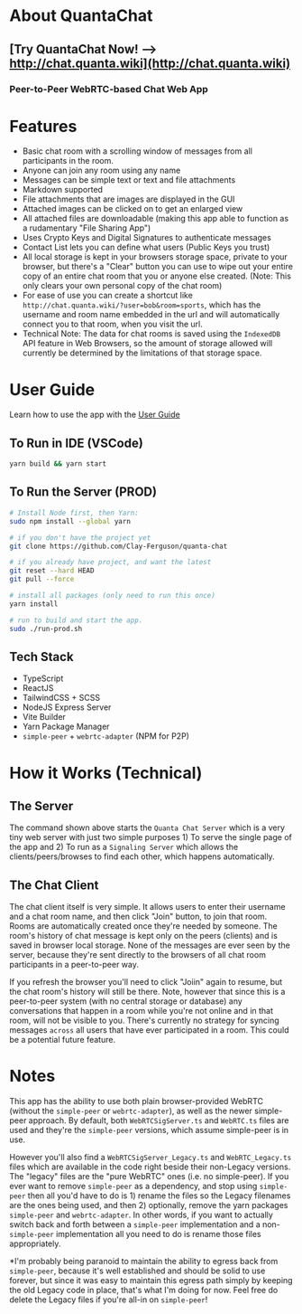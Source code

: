 # About QuantaChat

## [Try QuantaChat Now! --> http://chat.quanta.wiki](http://chat.quanta.wiki)

### Peer-to-Peer WebRTC-based Chat Web App

# Features

* Basic chat room with a scrolling window of messages from all participants in the room.
* Anyone can join any room using any name 
* Messages can be simple text or text and file attachments
* Markdown supported
* File attachments that are images are displayed in the GUI
* Attached images can be clicked on to get an enlarged view
* All attached files are downloadable (making this app able to function as a rudamentary "File Sharing App")
* Uses Crypto Keys and Digital Signatures to authenticate messages
* Contact List lets you can define what users (Public Keys you trust)
* All local storage is kept in your browsers storage space, private to your browser, but there's a "Clear" button you can use to wipe out your entire copy of an entire chat room that you or anyone else created. (Note: This only clears your own personal copy of the chat room)
* For ease of use you can create a shortcut like `http://chat.quanta.wiki/?user=bob&room=sports`, which has the username and room name embedded in the url and will automatically connect you to that room, when you visit the url.
* Technical Note: The data for chat rooms is saved using the `IndexedDB` API feature in Web Browsers, so the amount of storage allowed will currently be determined by the limitations of that storage space.

# User Guide

Learn how to use the app with the [User Guide](public/user-guide.md)

## To Run in IDE (VSCode)

```bash
yarn build && yarn start
```

## To Run the Server (PROD)

```bash
# Install Node first, then Yarn:
sudo npm install --global yarn

# if you don't have the project yet
git clone https://github.com/Clay-Ferguson/quanta-chat

# if you already have project, and want the latest 
git reset --hard HEAD
git pull --force

# install all packages (only need to run this once)
yarn install

# run to build and start the app.
sudo ./run-prod.sh
```

## Tech Stack

* TypeScript
* ReactJS
* TailwindCSS + SCSS
* NodeJS Express Server 
* Vite Builder
* Yarn Package Manager
* `simple-peer` + `webrtc-adapter` (NPM for P2P)

# How it Works (Technical)

## The Server

The command shown above starts the `Quanta Chat Server` which is a very tiny web server with just two simple purposes 1) To serve the single page of the app and 2) To run as a `Signaling Server` which allows the clients/peers/browses to find each other, which happens automatically.

## The Chat Client

The chat client itself is very simple. It allows users to enter their username and a chat room name, and then click "Join" button, to join that room. Rooms are automatically created once they're needed by someone. The room's history of chat message is kept only on the peers (clients) and is saved in browser local storage. None of the messages are ever seen by the server, because they're sent directly to the browsers of all chat room participants in a peer-to-peer way.

If you refresh the browser you'll need to click "Joiin" again to resume, but the chat room's history will still be there. Note, however that since this is a peer-to-peer system (with no central storage or database) any conversations that happen in a room while you're not online and in that room, will not be visible to you. There's currently no strategy for syncing messages `across` all users that have ever participated in a room. This could be a potential future feature.

# Notes

This app has the ability to use both plain browser-provided WebRTC (without the `simple-peer` or `webrtc-adapter`), as well as the newer simple-peer approach. By default, both `WebRTCSigServer.ts` and `WebRTC.ts` files are used and they're the `simple-peer` versions, which assume simple-peer is in use. 

However you'll also find a `WebRTCSigServer_Legacy.ts` and `WebRTC_Legacy.ts` files which are available in the code right beside their non-Legacy versions. The "legacy" files are the "pure WebRTC" ones (i.e. no simple-peer). If you ever want to remove `simple-peer` as a dependency, and stop using `simple-peer` then all you'd have to do is 1) rename the files so the Legacy filenames are the ones being used, and then 2) optionally, remove the yarn packages `simple-peer` and `webrtc-adapter`. In other words, if you want to actually switch back and forth between a `simple-peer` implementation and a non-`simple-peer` implementation all you need to do is rename those files appropriately.

*I'm probably being paranoid to maintain the ability to egress back from `simple-peer`, because it's well established and should be solid to use forever, but since it was easy to maintain this egress path simply by keeping the old Legacy code in place, that's what I'm doing for now. Feel free do delete the Legacy files if you're all-in on `simple-peer`!